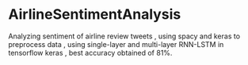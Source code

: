 # AirlineSentimentAnalysis
Analyzing sentiment of airline review tweets , using spacy and keras to preprocess data , using single-layer and multi-layer RNN-LSTM in tensorflow keras ,  best accuracy obtained of 81%.
